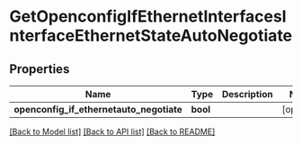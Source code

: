 # GetOpenconfigIfEthernetInterfacesInterfaceEthernetStateAutoNegotiate

## Properties
Name | Type | Description | Notes
------------ | ------------- | ------------- | -------------
**openconfig_if_ethernetauto_negotiate** | **bool** |  | [optional] 

[[Back to Model list]](../README.md#documentation-for-models) [[Back to API list]](../README.md#documentation-for-api-endpoints) [[Back to README]](../README.md)


